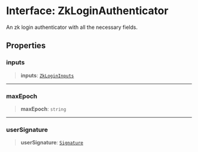 # Interface: ZkLoginAuthenticator

An zk login authenticator with all the necessary fields.

## Properties

### inputs

> **inputs**: [`ZkLoginInputs`](ZkLoginInputs.md)

***

### maxEpoch

> **maxEpoch**: `string`

***

### userSignature

> **userSignature**: [`Signature`](../type-aliases/Signature.md)
